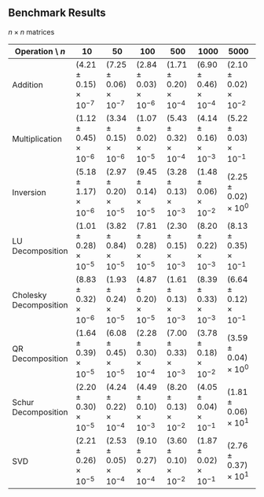 ## Benchmark Results

$n\times n$ matrices

| Operation \\ $n$ | 10 | 50 | 100 | 500 | 1000 | 5000 | 10000 |
|------------------|-----|------|-------|--------|---------|---------|----------|
| Addition | $(4.21 \pm 0.15) \times 10^{-7}$ | $(7.25 \pm 0.06) \times 10^{-7}$ | $(2.84 \pm 0.03) \times 10^{-6}$ | $(1.71 \pm 0.20) \times 10^{-4}$ | $(6.90 \pm 0.46) \times 10^{-4}$ | $(2.10 \pm 0.02) \times 10^{-2}$ | $(8.38 \pm 0.12) \times 10^{-2}$ |
| Multiplication | $(1.12 \pm 0.45) \times 10^{-6}$ | $(3.34 \pm 0.15) \times 10^{-6}$ | $(1.07 \pm 0.02) \times 10^{-5}$ | $(5.43 \pm 0.32) \times 10^{-4}$ | $(4.14 \pm 0.16) \times 10^{-3}$ | $(5.22 \pm 0.03) \times 10^{-1}$ | $(3.97 \pm 0.02) \times 10^{0}$ |
| Inversion | $(5.18 \pm 1.17) \times 10^{-6}$ | $(2.97 \pm 0.20) \times 10^{-5}$ | $(9.45 \pm 0.14) \times 10^{-5}$ | $(3.28 \pm 0.13) \times 10^{-3}$ | $(1.48 \pm 0.06) \times 10^{-2}$ | $(2.25 \pm 0.02) \times 10^{0}$ | $(1.41 \pm 0.04) \times 10^{1}$ |
| LU Decomposition | $(1.01 \pm 0.28) \times 10^{-5}$ | $(3.82 \pm 0.84) \times 10^{-5}$ | $(7.81 \pm 0.28) \times 10^{-5}$ | $(2.30 \pm 0.15) \times 10^{-3}$ | $(8.20 \pm 0.22) \times 10^{-3}$ | $(8.13 \pm 0.35) \times 10^{-1}$ | $(3.29 \pm 0.18) \times 10^{0}$ |
| Cholesky Decomposition | $(8.83 \pm 0.32) \times 10^{-6}$ | $(1.93 \pm 0.24) \times 10^{-5}$ | $(4.87 \pm 0.20) \times 10^{-5}$ | $(1.61 \pm 0.13) \times 10^{-3}$ | $(8.39 \pm 0.33) \times 10^{-3}$ | $(6.64 \pm 0.12) \times 10^{-1}$ | $(6.12 \pm 0.12) \times 10^{0}$ |
| QR Decomposition | $(1.64 \pm 0.39) \times 10^{-5}$ | $(6.08 \pm 0.45) \times 10^{-5}$ | $(2.28 \pm 0.30) \times 10^{-4}$ | $(7.00 \pm 0.33) \times 10^{-3}$ | $(3.78 \pm 0.18) \times 10^{-2}$ | $(3.59 \pm 0.04) \times 10^{0}$ | $(2.03 \pm 0.06) \times 10^{1}$ |
| Schur Decomposition | $(2.20 \pm 0.30) \times 10^{-5}$ | $(4.24 \pm 0.22) \times 10^{-4}$ | $(4.49 \pm 0.10) \times 10^{-3}$ | $(8.20 \pm 0.13) \times 10^{-2}$ | $(4.05 \pm 0.04) \times 10^{-1}$ | $(1.81 \pm 0.06) \times 10^{1}$ | $(1.19 \pm 0.59) \times 10^{2}$ |
| SVD | $(2.21 \pm 0.26) \times 10^{-5}$ | $(2.53 \pm 0.05) \times 10^{-4}$ | $(9.10 \pm 0.27) \times 10^{-4}$ | $(3.60 \pm 0.10) \times 10^{-2}$ | $(1.87 \pm 0.02) \times 10^{-1}$ | $(2.76 \pm 0.37) \times 10^{1}$ | $(2.07 \pm 0.25) \times 10^{2}$ |
